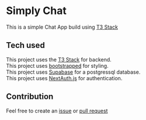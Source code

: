 # Simply Chat

This is a simple Chat App build using [T3 Stack](https://create.t3.gg/)

## Tech used

This project uses the [T3 Stack](https://create.t3.gg/) for backend.\
This project uses [bootstrapped](https://getbootstrap.com/) for styling.\
This project uses [Supabase](https://supabase.com/) for a postgressql database.\
This project uses [NextAuth.js](https://next-auth.js.org/) for authentication.

## Contribution

Feel free to create an [issue](https://github.com/JagTheFriend/Simply-Chat-T3/issues) or [pull request](https://github.com/JagTheFriend/Simply-Chat-T3/pulls)
